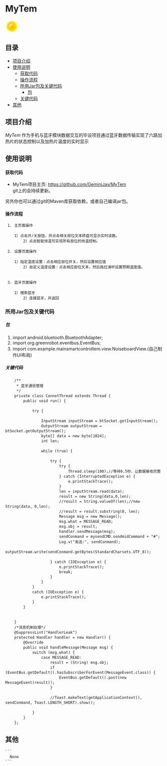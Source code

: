 # MyTem 
  
![MyTem icon](https://github.com/GeminiJay/MyTem/blob/master/app/src/main/res/drawable/tumb.png)  
  
## 目录   
* [项目介绍](#项目介绍)  
* [使用说明](#使用说明)  
  * [获取代码](#获取代码) 
  * [操作流程](#操作流程)   
  * [所用Jar包及关键代码](#所用Jar包及关键代码) 
	 * [包](#包)  
   * [关键代码](#关键代码)  
* [其他](#其他)  
  
<a name="项目介绍"></a>  
## 项目介绍  
  
*MyTem* 作为手机与蓝牙模块数据交互的毕设项目通过蓝牙数据传输实现了六路加热片的状态控制以及加热片温度的实时显示<br>  
 
<a name="使用说明"></a>  
## 使用说明  
  
<a name="获取代码"></a>  
#### 获取代码  
  
* MyTem项目主页: <https://github.com/GeminiJay/MyTem>    
git上的会持续更新。  
  
另外你也可以通过git的Maven库获取依赖，或者自己编译jar包。
  
<a name="操作流程"></a>  
#### 操作流程   
  
     1. 主页面操作  
		
        1）点击开/关按钮，并点击相关部位文本转盘可显示实时读数。
		    2）点击智能恒温可实现所有部位的恒温控制。
  
     2. 设置页面操作 
	 
	    1）指定温度设置：点击相应部位开关，然后设置相应值
		    2）自定义温度设置：点击相应部位文本，然后拖拉滑杆设置预期温度值。
	 
     
     3. 蓝牙页面操作 
	 
	    1）搜索蓝牙
		    2）连接蓝牙，并返回
   
<a name="所用Jar包及关键代码"></a>  
### 所用Jar包及关键代码
##### 包  
1. import android.bluetooth.BluetoothAdapter; 
2. import org.greenrobot.eventbus.EventBus;
3. import com.example.mainsmartcontroltem.view.NoiseboardView.(自己制作UI布局)
##### 关键代码 
```  
    /**
     * 蓝牙通信管理
     */
    private class ConnetThread extends Thread {
        public void run() {

            try {

                InputStream inputStream = btSocket.getInputStream();
                OutputStream outputStream = btSocket.getOutputStream();
                byte[] data = new byte[1024];
                int len;

                while (true) {

                    try {
                        try {
                            Thread.sleep(100);//等待0.5秒，让数据接收完整
                        } catch (InterruptedException e) {
                            e.printStackTrace();
                        }
                        len = inputStream.read(data);
                        result = new String(data,0,len);
                        //result = String.valueOf(len);//new String(data, 0,len);
                        //result = result.substring(0, len);
                        Message msg = new Message();
                        msg.what = MESSAGE_READ;
                        msg.obj = result;
                        handler.sendMessage(msg);
                        sendConmand = mysendCMD.sendmidCommand + "#";
                        Log.v("发送:", sendConmand);
                        outputStream.write(sendConmand.getBytes(StandardCharsets.UTF_8));

                    } catch (IOException e) {
                        e.printStackTrace();
                        break;
                    }
                }
            }
            catch (IOException e) {
                e.printStackTrace();
            }
        }


    }
    /*消息机制处理*/
    @SuppressLint("HandlerLeak")
    protected Handler handler = new Handler() {
        @Override
        public void handleMessage(Message msg) {
            switch (msg.what) {
                case MESSAGE_READ:
                    result = (String) msg.obj;
                    if (EventBus.getDefault().hasSubscriberForEvent(MessageEvent.class)) {
                        EventBus.getDefault().post(new MessageEvent(result));
                    }

                    //Toast.makeText(getApplicationContext(), sendConmand, Toast.LENGTH_SHORT).show();

            }
        }
    };
```  
<a name="其他"></a>  
## 其他  
    ``` 
      None
    ``` 
